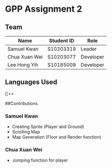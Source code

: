 # GPP Assignment 2

## Team
|Name|Student ID|Role|
|----------|----------|----------|
|Samuel Kwan|S10203319|Leader|
|Chua Xuan Wei|S10203077|Developer|
|Lee Hong Yih|S10185009|Developer|

## Languages Used
C++

##Contributions
### Samuel Kwan
* Creating Sprite (Player and Ground)
* Scrolling Map
* Map Generation (Floor and Render function)

### Chua Xuan Wei
* Jumping function for player
